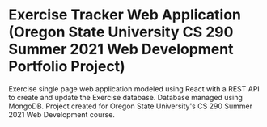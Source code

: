 # Exercise Tracker Web Application (Oregon State University CS 290 Summer 2021 Web Development Portfolio Project)
Exercise single page web application modeled using React with a REST API to create and update the Exercise database. Database managed using MongoDB. Project created for Oregon State University's CS 290 Summer 2021 Web Development course.

